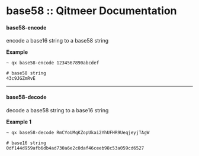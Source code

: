 # base58 :: Qitmeer Documentation

#### base58-encode <a href="#base58-encode" id="base58-encode"></a>

encode a base16 string to a base58 string

**Example**

```
~ qx base58-encode 1234567890abcdef
```

```
# base58 string
43c9JGZmRvE
```

***

#### base58-decode <a href="#base58-decode" id="base58-decode"></a>

decode a base58 string to a base16 string

**Example 1**

```
~ qx base58-decode RmCYoUMqKZopUkai2YhUFHR9UeqjeyjTAgW
```

```
# base16 string
0df144d959afb6db4ad730a6e2c0daf46ceeb98c53a059cd6527
```
